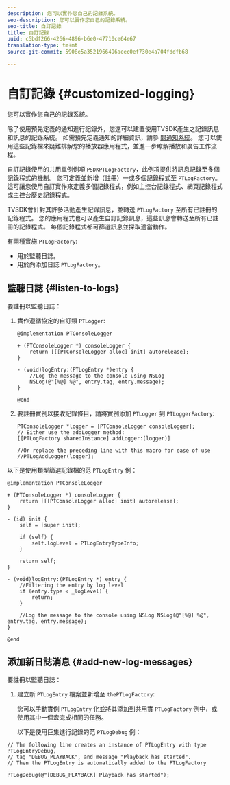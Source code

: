 ```yaml
---
description: 您可以實作您自己的記錄系統。
seo-description: 您可以實作您自己的記錄系統。
seo-title: 自訂記錄
title: 自訂記錄
uuid: c5bdf266-4266-4896-b6e0-47710ce64e67
translation-type: tm+mt
source-git-commit: 5908e5a3521966496aeec0ef730e4a704fddfb68

---
```



# 自訂記錄 {#customized-logging}

您可以實作您自己的記錄系統。

除了使用預先定義的通知進行記錄外，您還可以建置使用TVSDK產生之記錄訊息和訊息的記錄系統。 如需預先定義通知的詳細資訊，請參 [閱通知系統](../c-psdk-ios-1.4-notification-system/c-psdk-ios-1.4-notification-system.md)。 您可以使用這些記錄檔來疑難排解您的播放器應用程式，並進一步瞭解播放和廣告工作流程。

自訂記錄使用的共用單例例項 `PSDKPTLogFactory`，此例項提供將訊息記錄至多個記錄程式的機制。 您可定義並新增（註冊）一或多個記錄程式至 `PTLogFactory`。 這可讓您使用自訂實作來定義多個記錄程式，例如主控台記錄程式、網頁記錄程式或主控台歷史記錄程式。

TVSDK會針對其許多活動產生記錄訊息，並轉送 `PTLogFactory` 至所有已註冊的記錄程式。 您的應用程式也可以產生自訂記錄訊息，這些訊息會轉送至所有已註冊的記錄程式。 每個記錄程式都可篩選訊息並採取適當動作。

有兩種實施 `PTLogFactory`:

* 用於監聽日誌。
* 用於向添加日誌 `PTLogFactory`。

## 監聽日誌 {#listen-to-logs}

要註冊以監聽日誌：
1. 實作遵循協定的自訂類 `PTLogger`:

   ```
   @implementation PTConsoleLogger 
   
   + (PTConsoleLogger *) consoleLogger { 
       return [[[PTConsoleLogger alloc] init] autorelease]; 
   } 
   
   - (void)logEntry:(PTLogEntry *)entry { 
       //Log the message to the console using NSLog  
       NSLog(@"[%@] %@", entry.tag, entry.message); 
   } 
   
   @end
   ```

1. 要註冊實例以接收記錄條目，請將實例添加 `PTLogger` 到 `PTLoggerFactory`:

   ```
   PTConsoleLogger *logger = [PTConsoleLogger consoleLogger]; 
   // Either use the addLogger method: 
   [[PTLogFactory sharedInstance] addLogger:(logger)] 
   
   //Or replace the preceding line with this macro for ease of use 
   //PTLogAddLogger(logger); 
   ```

<!--<a id="example_3738B5A8B4C048D28695E62297CF39E3"></a>-->

以下是使用類型篩選記錄檔的范 `PTLogEntry` 例：

```
@implementation PTConsoleLogger 
 
+ (PTConsoleLogger *) consoleLogger { 
    return [[[PTConsoleLogger alloc] init] autorelease]; 
} 
 
- (id) init { 
    self = [super init]; 
 
    if (self) { 
        self.logLevel = PTLogEntryTypeInfo; 
    } 
 
    return self; 
} 
 
- (void)logEntry:(PTLogEntry *) entry { 
    //Filtering the entry by log level  
    if (entry.type < _logLevel) { 
        return; 
    } 
 
    //Log the message to the console using NSLog NSLog(@"[%@] %@", entry.tag, entry.message); 
} 
 
@end
```

## 添加新日誌消息 {#add-new-log-messages}

要註冊以監聽日誌：
1. 建立新 `PTLogEntry` 檔案並新增至 `thePTLogFactory`:

   您可以手動實例 `PTLogEntry` 化並將其添加到共用實 `PTLogFactory` 例中，或使用其中一個宏完成相同的任務。

   以下是使用巨集進行記錄的范 `PTLogDebug` 例：

<!--<a id="example_F014436E1686468F941F4EBD1A21B18E"></a>-->

```
// The following line creates an instance of PTLogEntry with type PTLogEntryDebug, 
// tag "DEBUG_PLAYBACK", and message "Playback has started". 
// Then the PTLogEntry is automatically added to the PTLogFactory  
 
PTLogDebug(@"[DEBUG_PLAYBACK] Playback has started");
```

